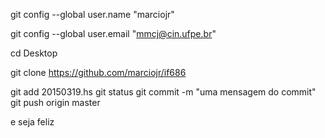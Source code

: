 git config --global user.name "marciojr"

git config --global user.email "mmcj@cin.ufpe.br"

cd Desktop

git clone https://github.com/marciojr/if686

git add 20150319.hs
git status
git commit -m "uma mensagem do commit"
git push origin master

e seja feliz
